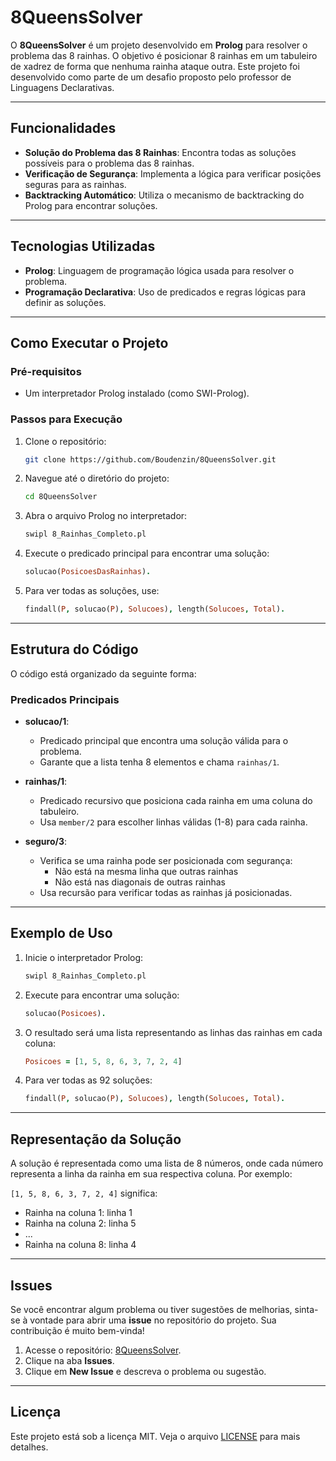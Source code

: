 # 8QueensSolver

O **8QueensSolver** é um projeto desenvolvido em **Prolog** para resolver o problema das 8 rainhas. O objetivo é posicionar 8 rainhas em um tabuleiro de xadrez de forma que nenhuma rainha ataque outra. Este projeto foi desenvolvido como parte de um desafio proposto pelo professor de Linguagens Declarativas.

---

## Funcionalidades

- **Solução do Problema das 8 Rainhas**: Encontra todas as soluções possíveis para o problema das 8 rainhas.
- **Verificação de Segurança**: Implementa a lógica para verificar posições seguras para as rainhas.
- **Backtracking Automático**: Utiliza o mecanismo de backtracking do Prolog para encontrar soluções.

---

## Tecnologias Utilizadas

- **Prolog**: Linguagem de programação lógica usada para resolver o problema.
- **Programação Declarativa**: Uso de predicados e regras lógicas para definir as soluções.

---

## Como Executar o Projeto

### Pré-requisitos
- Um interpretador Prolog instalado (como SWI-Prolog).

### Passos para Execução

1. Clone o repositório:
   ```bash
   git clone https://github.com/Boudenzin/8QueensSolver.git
   ```

2. Navegue até o diretório do projeto:
   ```bash
   cd 8QueensSolver
   ```

3. Abra o arquivo Prolog no interpretador:
   ```bash
   swipl 8_Rainhas_Completo.pl
   ```

4. Execute o predicado principal para encontrar uma solução:
   ```prolog
   solucao(PosicoesDasRainhas).
   ```

5. Para ver todas as soluções, use:
   ```prolog
   findall(P, solucao(P), Solucoes), length(Solucoes, Total).
   ```

---

## Estrutura do Código

O código está organizado da seguinte forma:

### Predicados Principais

- **solucao/1**:
  - Predicado principal que encontra uma solução válida para o problema.
  - Garante que a lista tenha 8 elementos e chama `rainhas/1`.

- **rainhas/1**:
  - Predicado recursivo que posiciona cada rainha em uma coluna do tabuleiro.
  - Usa `member/2` para escolher linhas válidas (1-8) para cada rainha.

- **seguro/3**:
  - Verifica se uma rainha pode ser posicionada com segurança:
    - Não está na mesma linha que outras rainhas
    - Não está nas diagonais de outras rainhas
  - Usa recursão para verificar todas as rainhas já posicionadas.

---

## Exemplo de Uso

1. Inicie o interpretador Prolog:
   ```bash
   swipl 8_Rainhas_Completo.pl
   ```

2. Execute para encontrar uma solução:
   ```prolog
   solucao(Posicoes).
   ```

3. O resultado será uma lista representando as linhas das rainhas em cada coluna:
   ```prolog
   Posicoes = [1, 5, 8, 6, 3, 7, 2, 4] 
   ```

4. Para ver todas as 92 soluções:
   ```prolog
   findall(P, solucao(P), Solucoes), length(Solucoes, Total).
   ```

---

## Representação da Solução

A solução é representada como uma lista de 8 números, onde cada número representa a linha da rainha em sua respectiva coluna. Por exemplo:

`[1, 5, 8, 6, 3, 7, 2, 4]` significa:
- Rainha na coluna 1: linha 1
- Rainha na coluna 2: linha 5
- ...
- Rainha na coluna 8: linha 4

---

## Issues

Se você encontrar algum problema ou tiver sugestões de melhorias, sinta-se à vontade para abrir uma **issue** no repositório do projeto. Sua contribuição é muito bem-vinda!

1. Acesse o repositório: [8QueensSolver](https://github.com/Boudenzin/8QueensSolver).
2. Clique na aba **Issues**.
3. Clique em **New Issue** e descreva o problema ou sugestão.

---

## Licença

Este projeto está sob a licença MIT. Veja o arquivo [LICENSE](LICENSE) para mais detalhes.
